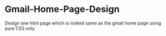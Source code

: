# Gmail-Home-Page-Design
Design one html page which is looked same as the gmail home page using pure CSS only

